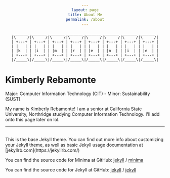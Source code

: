 ```yaml
---
layout: page
title: About Me
permalink: /about
---
```


    _______ _______ _______ _______ _______ _______ _______ _______ 
    |\     /|\     /|\     /|\     /|\     /|\     /|\     /|\     /|
    | +---+ | +---+ | +---+ | +---+ | +---+ | +---+ | +---+ | +---+ |
    | |   | | |   | | |   | | |   | | |   | | |   | | |   | | |   | |
    | |k  | | |i  | | |m  | | |r  | | |e  | | |n  | | |i  | | |e  | |
    | +---+ | +---+ | +---+ | +---+ | +---+ | +---+ | +---+ | +---+ |
    |/_____\|/_____\|/_____\|/_____\|/_____\|/_____\|/_____\|/_____\|
                                                                    

# Kimberly Rebamonte

Major: Computer Information Technology (CIT) - Minor: Sustainability (SUST)

My name is Kimberly Rebamonte! I am a senior at California State University, Northridge studying Computer Information Technology. I'll add onto this page later on lol.

---
<br />
This is the base Jekyll theme. You can find out more info about customizing your Jekyll theme, as well as basic Jekyll usage documentation at [jekyllrb.com](https://jekyllrb.com/)

You can find the source code for Minima at GitHub:
[jekyll][jekyll-organization] /
[minima](https://github.com/jekyll/minima)

You can find the source code for Jekyll at GitHub:
[jekyll][jekyll-organization] /
[jekyll](https://github.com/jekyll/jekyll)


[jekyll-organization]: https://github.com/jekyll

<html>
<head>
<style>
    pre, code { border: 0px; background-color: transparent; text-align: center; }
    .highlighter-rouge .highlight { background-color: transparent; }
</style>
<link rel="stylesheet" href="style.css">
</head>
</html>
 
